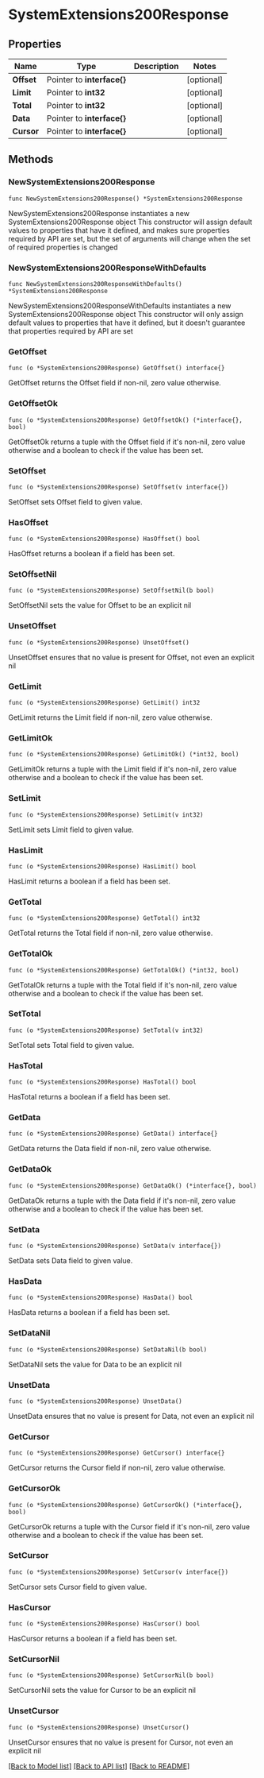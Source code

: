 # SystemExtensions200Response

## Properties

Name | Type | Description | Notes
------------ | ------------- | ------------- | -------------
**Offset** | Pointer to **interface{}** |  | [optional] 
**Limit** | Pointer to **int32** |  | [optional] 
**Total** | Pointer to **int32** |  | [optional] 
**Data** | Pointer to **interface{}** |  | [optional] 
**Cursor** | Pointer to **interface{}** |  | [optional] 

## Methods

### NewSystemExtensions200Response

`func NewSystemExtensions200Response() *SystemExtensions200Response`

NewSystemExtensions200Response instantiates a new SystemExtensions200Response object
This constructor will assign default values to properties that have it defined,
and makes sure properties required by API are set, but the set of arguments
will change when the set of required properties is changed

### NewSystemExtensions200ResponseWithDefaults

`func NewSystemExtensions200ResponseWithDefaults() *SystemExtensions200Response`

NewSystemExtensions200ResponseWithDefaults instantiates a new SystemExtensions200Response object
This constructor will only assign default values to properties that have it defined,
but it doesn't guarantee that properties required by API are set

### GetOffset

`func (o *SystemExtensions200Response) GetOffset() interface{}`

GetOffset returns the Offset field if non-nil, zero value otherwise.

### GetOffsetOk

`func (o *SystemExtensions200Response) GetOffsetOk() (*interface{}, bool)`

GetOffsetOk returns a tuple with the Offset field if it's non-nil, zero value otherwise
and a boolean to check if the value has been set.

### SetOffset

`func (o *SystemExtensions200Response) SetOffset(v interface{})`

SetOffset sets Offset field to given value.

### HasOffset

`func (o *SystemExtensions200Response) HasOffset() bool`

HasOffset returns a boolean if a field has been set.

### SetOffsetNil

`func (o *SystemExtensions200Response) SetOffsetNil(b bool)`

 SetOffsetNil sets the value for Offset to be an explicit nil

### UnsetOffset
`func (o *SystemExtensions200Response) UnsetOffset()`

UnsetOffset ensures that no value is present for Offset, not even an explicit nil
### GetLimit

`func (o *SystemExtensions200Response) GetLimit() int32`

GetLimit returns the Limit field if non-nil, zero value otherwise.

### GetLimitOk

`func (o *SystemExtensions200Response) GetLimitOk() (*int32, bool)`

GetLimitOk returns a tuple with the Limit field if it's non-nil, zero value otherwise
and a boolean to check if the value has been set.

### SetLimit

`func (o *SystemExtensions200Response) SetLimit(v int32)`

SetLimit sets Limit field to given value.

### HasLimit

`func (o *SystemExtensions200Response) HasLimit() bool`

HasLimit returns a boolean if a field has been set.

### GetTotal

`func (o *SystemExtensions200Response) GetTotal() int32`

GetTotal returns the Total field if non-nil, zero value otherwise.

### GetTotalOk

`func (o *SystemExtensions200Response) GetTotalOk() (*int32, bool)`

GetTotalOk returns a tuple with the Total field if it's non-nil, zero value otherwise
and a boolean to check if the value has been set.

### SetTotal

`func (o *SystemExtensions200Response) SetTotal(v int32)`

SetTotal sets Total field to given value.

### HasTotal

`func (o *SystemExtensions200Response) HasTotal() bool`

HasTotal returns a boolean if a field has been set.

### GetData

`func (o *SystemExtensions200Response) GetData() interface{}`

GetData returns the Data field if non-nil, zero value otherwise.

### GetDataOk

`func (o *SystemExtensions200Response) GetDataOk() (*interface{}, bool)`

GetDataOk returns a tuple with the Data field if it's non-nil, zero value otherwise
and a boolean to check if the value has been set.

### SetData

`func (o *SystemExtensions200Response) SetData(v interface{})`

SetData sets Data field to given value.

### HasData

`func (o *SystemExtensions200Response) HasData() bool`

HasData returns a boolean if a field has been set.

### SetDataNil

`func (o *SystemExtensions200Response) SetDataNil(b bool)`

 SetDataNil sets the value for Data to be an explicit nil

### UnsetData
`func (o *SystemExtensions200Response) UnsetData()`

UnsetData ensures that no value is present for Data, not even an explicit nil
### GetCursor

`func (o *SystemExtensions200Response) GetCursor() interface{}`

GetCursor returns the Cursor field if non-nil, zero value otherwise.

### GetCursorOk

`func (o *SystemExtensions200Response) GetCursorOk() (*interface{}, bool)`

GetCursorOk returns a tuple with the Cursor field if it's non-nil, zero value otherwise
and a boolean to check if the value has been set.

### SetCursor

`func (o *SystemExtensions200Response) SetCursor(v interface{})`

SetCursor sets Cursor field to given value.

### HasCursor

`func (o *SystemExtensions200Response) HasCursor() bool`

HasCursor returns a boolean if a field has been set.

### SetCursorNil

`func (o *SystemExtensions200Response) SetCursorNil(b bool)`

 SetCursorNil sets the value for Cursor to be an explicit nil

### UnsetCursor
`func (o *SystemExtensions200Response) UnsetCursor()`

UnsetCursor ensures that no value is present for Cursor, not even an explicit nil

[[Back to Model list]](../README.md#documentation-for-models) [[Back to API list]](../README.md#documentation-for-api-endpoints) [[Back to README]](../README.md)



